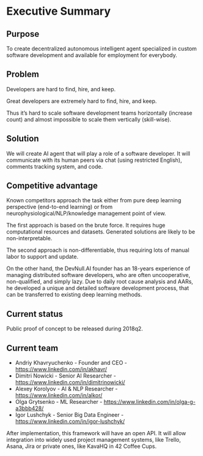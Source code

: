 # Executive Summary

## Purpose

To create decentralized autonomous intelligent agent specialized 
in custom software development and available for employment for everybody.

## Problem

Developers are hard to find, hire, and keep.

Great developers are extremely hard to find, hire, and keep.

Thus it’s hard to scale software development teams horizontally 
(increase count) and almost impossible to scale them vertically (skill-wise).

## Solution

We will create AI agent that will play a role of a software developer.
It will communicate with its human peers via chat (using restricted English), 
comments tracking system, and code.

## Competitive advantage

Known competitors approach the task either from pure deep learning perspective 
(end-to-end learning) or from neurophysiological/NLP/knowledge management 
point of view.

The first approach is based on the brute force. It requires huge computational 
resources and datasets.  Generated solutions are likely to be 
non-interpretable.

The second approach is non-differentiable, thus requiring lots of manual 
labor to support and update.

On the other hand, the DevNull.AI founder has an 18-years experience 
of managing distributed software developers, who are often uncooperative, 
non-qualified, and simply lazy. Due to daily root cause analysis and AARs, 
he developed a unique and detailed software development process, that can be 
transferred to existing deep learning methods.

## Current status

Public proof of concept to be released during 2018q2.

## Current team

* Andriy Khavryuchenko - Founder and CEO - 
https://www.linkedin.com/in/akhavr/
* Dimitri Nowicki - Senior AI Researcher - 
https://www.linkedin.com/in/dimitrinowicki/
* Alexey Korolyov - AI & NLP Researcher - 
https://www.linkedin.com/in/alkor/
* Olga Grytsenko - ML Researcher - 
https://www.linkedin.com/in/olga-g-a3bbb428/ 
* Igor Lushchyk - Senior Big Data Engineer - 
https://www.linkedin.com/in/igor-lushchyk/ 

After implementation, this framework will have an open API. It will allow 
integration into widely used project management systems, like Trello, Asana, 
Jira or private ones, like KavaHQ in 42 Coffee Cups.
